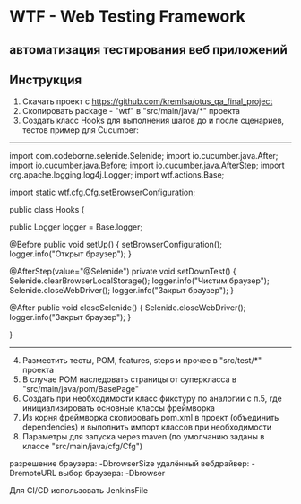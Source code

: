 # WTF - Web Testing Framework
## автоматизация тестирования веб приложений

## Инструкция

1. Скачать проект с https://github.com/kremlsa/otus_qa_final_project
2. Скопировать package - "wtf" в "src/main/java/*" проекта
3. Создать класс Hooks для выполнения шагов до и после сценариев, тестов
   пример для Cucumber:
***   
import com.codeborne.selenide.Selenide;
import io.cucumber.java.After;
import io.cucumber.java.Before;
import io.cucumber.java.AfterStep;
import org.apache.logging.log4j.Logger;
import wtf.actions.Base;


import static wtf.cfg.Cfg.setBrowserConfiguration;

  public class Hooks {

  public Logger logger = Base.logger;

  @Before
  public void setUp() {
  setBrowserConfiguration();
  logger.info("Открыт браузер");
  }

  @AfterStep(value="@Selenide")
  private void setDownTest() {
  Selenide.clearBrowserLocalStorage();
  logger.info("Чистим браузер");
  Selenide.closeWebDriver();
  logger.info("Закрыт браузер");
  }

  @After
  public void closeSelenide() {
  Selenide.closeWebDriver();
  logger.info("Закрыт браузер");
  }

}
***
4. Разместить тесты, POM, features, steps и прочее в "src/test/*" проекта
5. В случае POM наследовать страницы от суперкласса в  "src/main/java/pom/BasePage"
6. Создать при необходимости класс фикстуру по аналогии с п.5, где инициализировать
   основные классы фреймворка
7. Из корня фреймворка скопировать pom.xml в проект (объединить dependencies)
   и выполнить импорт классов при необходимости
8. Параметры для запуска через maven (по умолчанию заданы в классе "src/main/java/cfg/Cfg")

  разрешение браузера:
  -DbrowserSize
  удалённый вебдрайвер:
  -DremoteURL
  выбор браузера:
  -Dbrowser





Для CI/CD использовать JenkinsFile
